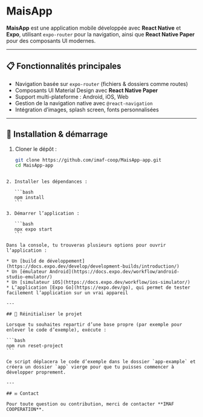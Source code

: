 # MaisApp

**MaisApp** est une application mobile développée avec **React Native** et **Expo**, utilisant `expo-router` pour la navigation, ainsi que **React Native Paper** pour des composants UI modernes.

---

## 📋 Fonctionnalités principales

- Navigation basée sur `expo-router` (fichiers & dossiers comme routes)
- Composants UI Material Design avec **React Native Paper**
- Support multi-plateforme : Android, iOS, Web
- Gestion de la navigation native avec `@react-navigation`
- Intégration d’images, splash screen, fonts personnalisées

---

## 🚀 Installation & démarrage

1. Cloner le dépôt :
   ```bash
   git clone https://github.com/imaf-coop/MaisApp-app.git
   cd MaisApp-app
````

2. Installer les dépendances :

   ```bash
   npm install
   ```

3. Démarrer l’application :

   ```bash
   npx expo start
   ```

Dans la console, tu trouveras plusieurs options pour ouvrir l’application :

* Un [build de développement](https://docs.expo.dev/develop/development-builds/introduction/)
* Un [émulateur Android](https://docs.expo.dev/workflow/android-studio-emulator/)
* Un [simulateur iOS](https://docs.expo.dev/workflow/ios-simulator/)
* L’application [Expo Go](https://expo.dev/go), qui permet de tester facilement l’application sur un vrai appareil

---

## 🔄 Réinitialiser le projet

Lorsque tu souhaites repartir d’une base propre (par exemple pour enlever le code d’exemple), exécute :

```bash
npm run reset-project
```

Ce script déplacera le code d’exemple dans le dossier `app-example` et créera un dossier `app` vierge pour que tu puisses commencer à développer proprement.

---

## ✉️ Contact

Pour toute question ou contribution, merci de contacter **IMAF COOPERATION**.
